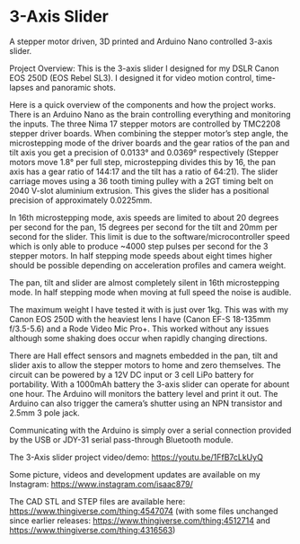 # 3-Axis Slider
A stepper motor driven, 3D printed and Arduino Nano controlled 3-axis slider.

Project Overview:
This is the 3-axis slider I designed for my DSLR Canon EOS 250D (EOS Rebel SL3). I designed it for video motion control, time-lapses and panoramic shots.

Here is a quick overview of the components and how the project works. There is an Arduino Nano as the brain controlling everything and monitoring the inputs. The three Nima 17 stepper motors are controlled by TMC2208 stepper driver boards. When combining the stepper motor’s step angle, the microstepping mode of the driver boards and the gear ratios of the pan and tilt axis you get a precision of 0.0133° and 0.0369° respectively (Stepper motors move 1.8° per full step, microstepping divides this by 16, the pan axis has a gear ratio of 144:17 and the tilt has a ratio of 64:21). 
The slider carriage moves using a 36 tooth timing pulley with a 2GT timing belt on 2040 V-slot aluminium extrusion. This gives the slider has a positional precision of approximately 0.0225mm.

In 16th microstepping mode, axis speeds are limited to about 20 degrees per second for the pan, 15 degrees per second for the tilt and 20mm per second for the slider. This limit is due to the software/microcontroller speed which is only able to produce ~4000 step pulses per second for the 3 stepper motors. In half stepping mode speeds about eight times higher should be possible depending on acceleration profiles and camera weight.

The pan, tilt and slider are almost completely silent in 16th microstepping mode. In half stepping mode when moving at full speed the noise is audible.

The maximum weight I have tested it with is just over 1kg. This was with my Canon EOS 250D with the heaviest lens I have (Canon EF-S 18-135mm f/3.5-5.6) and a Rode Video Mic Pro+. This worked without any issues although some shaking does occur when rapidly changing directions.

There are Hall effect sensors and magnets embedded in the pan, tilt and slider axis to allow the stepper motors to home and zero themselves. The circuit can be powered by a 12V DC input or 3 cell LiPo battery for portability. With a 1000mAh battery the 3-axis slider can operate for abount one hour. The Arduino will monitors the battery level and print it out. The Arduino can also trigger the camera’s shutter using an NPN transistor and 2.5mm 3 pole jack. 

Communicating with the Arduino is simply over a serial connection provided by the USB or JDY-31 serial pass-through Bluetooth module.

The 3-Axis slider project video/demo: https://youtu.be/1FfB7cLkUyQ

Some picture, videos and development updates are available on my Instagram: https://www.instagram.com/isaac879/

The CAD STL and STEP files are available here: https://www.thingiverse.com/thing:4547074 (with some files unchanged since earlier releases: https://www.thingiverse.com/thing:4512714 and https://www.thingiverse.com/thing:4316563)
